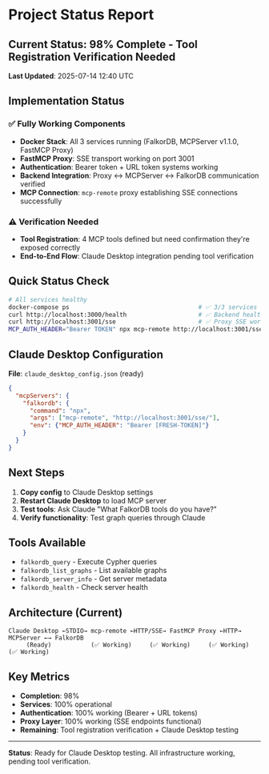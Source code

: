 # Project Status Report

## Current Status: 98% Complete - Tool Registration Verification Needed

**Last Updated**: 2025-07-14 12:40 UTC

## Implementation Status

### ✅ Fully Working Components
- **Docker Stack**: All 3 services running (FalkorDB, MCPServer v1.1.0, FastMCP Proxy)
- **FastMCP Proxy**: SSE transport working on port 3001
- **Authentication**: Bearer token + URL token systems working
- **Backend Integration**: Proxy ↔ MCPServer ↔ FalkorDB communication verified
- **MCP Connection**: `mcp-remote` proxy establishing SSE connections successfully

### ⚠️ Verification Needed
- **Tool Registration**: 4 MCP tools defined but need confirmation they're exposed correctly
- **End-to-End Flow**: Claude Desktop integration pending tool verification

## Quick Status Check
```bash
# All services healthy
docker-compose ps                                    # ✅ 3/3 services running
curl http://localhost:3000/health                    # ✅ Backend healthy  
curl http://localhost:3001/sse                       # ✅ Proxy SSE working
MCP_AUTH_HEADER="Bearer TOKEN" npx mcp-remote http://localhost:3001/sse/  # ✅ Connecting
```

## Claude Desktop Configuration
**File**: `claude_desktop_config.json` (ready)
```json
{
  "mcpServers": {
    "falkordb": {
      "command": "npx",
      "args": ["mcp-remote", "http://localhost:3001/sse/"],
      "env": {"MCP_AUTH_HEADER": "Bearer [FRESH-TOKEN]"}
    }
  }
}
```

## Next Steps
1. **Copy config** to Claude Desktop settings
2. **Restart Claude Desktop** to load MCP server  
3. **Test tools**: Ask Claude "What FalkorDB tools do you have?"
4. **Verify functionality**: Test graph queries through Claude

## Tools Available
- `falkordb_query` - Execute Cypher queries
- `falkordb_list_graphs` - List available graphs  
- `falkordb_server_info` - Get server metadata
- `falkordb_health` - Check server health

## Architecture (Current)
```
Claude Desktop ←STDIO→ mcp-remote ←HTTP/SSE→ FastMCP Proxy ←HTTP→ MCPServer ←→ FalkorDB
     (Ready)           (✅ Working)     (✅ Working)     (✅ Working)    (✅ Working)
```

## Key Metrics
- **Completion**: 98% 
- **Services**: 100% operational
- **Authentication**: 100% working (Bearer + URL tokens)
- **Proxy Layer**: 100% working (SSE endpoints functional)
- **Remaining**: Tool registration verification + Claude Desktop testing

---

**Status**: Ready for Claude Desktop testing. All infrastructure working, pending tool verification.